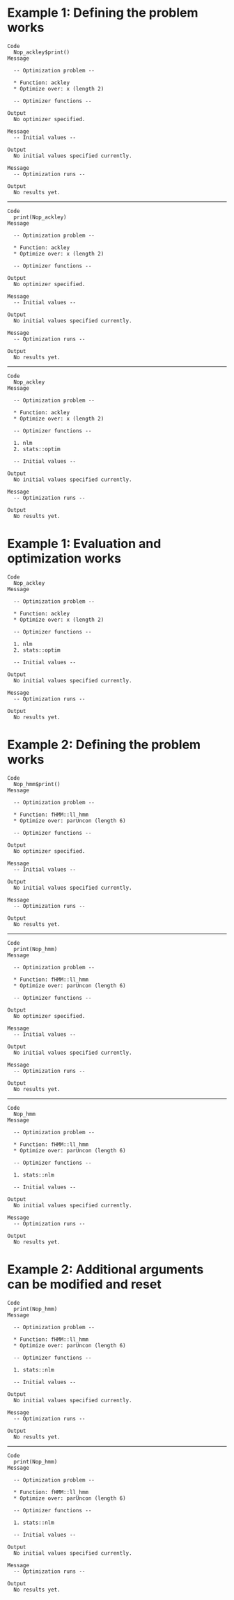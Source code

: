 # Example 1: Defining the problem works

    Code
      Nop_ackley$print()
    Message
      
      -- Optimization problem --
      
      * Function: ackley
      * Optimize over: x (length 2)
      
      -- Optimizer functions --
      
    Output
      No optimizer specified.
      
    Message
      -- Initial values --
      
    Output
      No initial values specified currently.
      
    Message
      -- Optimization runs --
      
    Output
      No results yet.
      

---

    Code
      print(Nop_ackley)
    Message
      
      -- Optimization problem --
      
      * Function: ackley
      * Optimize over: x (length 2)
      
      -- Optimizer functions --
      
    Output
      No optimizer specified.
      
    Message
      -- Initial values --
      
    Output
      No initial values specified currently.
      
    Message
      -- Optimization runs --
      
    Output
      No results yet.
      

---

    Code
      Nop_ackley
    Message
      
      -- Optimization problem --
      
      * Function: ackley
      * Optimize over: x (length 2)
      
      -- Optimizer functions --
      
      1. nlm
      2. stats::optim
      
      -- Initial values --
      
    Output
      No initial values specified currently.
      
    Message
      -- Optimization runs --
      
    Output
      No results yet.
      

# Example 1: Evaluation and optimization works

    Code
      Nop_ackley
    Message
      
      -- Optimization problem --
      
      * Function: ackley
      * Optimize over: x (length 2)
      
      -- Optimizer functions --
      
      1. nlm
      2. stats::optim
      
      -- Initial values --
      
    Output
      No initial values specified currently.
      
    Message
      -- Optimization runs --
      
    Output
      No results yet.
      

# Example 2: Defining the problem works

    Code
      Nop_hmm$print()
    Message
      
      -- Optimization problem --
      
      * Function: fHMM::ll_hmm
      * Optimize over: parUncon (length 6)
      
      -- Optimizer functions --
      
    Output
      No optimizer specified.
      
    Message
      -- Initial values --
      
    Output
      No initial values specified currently.
      
    Message
      -- Optimization runs --
      
    Output
      No results yet.
      

---

    Code
      print(Nop_hmm)
    Message
      
      -- Optimization problem --
      
      * Function: fHMM::ll_hmm
      * Optimize over: parUncon (length 6)
      
      -- Optimizer functions --
      
    Output
      No optimizer specified.
      
    Message
      -- Initial values --
      
    Output
      No initial values specified currently.
      
    Message
      -- Optimization runs --
      
    Output
      No results yet.
      

---

    Code
      Nop_hmm
    Message
      
      -- Optimization problem --
      
      * Function: fHMM::ll_hmm
      * Optimize over: parUncon (length 6)
      
      -- Optimizer functions --
      
      1. stats::nlm
      
      -- Initial values --
      
    Output
      No initial values specified currently.
      
    Message
      -- Optimization runs --
      
    Output
      No results yet.
      

# Example 2: Additional arguments can be modified and reset

    Code
      print(Nop_hmm)
    Message
      
      -- Optimization problem --
      
      * Function: fHMM::ll_hmm
      * Optimize over: parUncon (length 6)
      
      -- Optimizer functions --
      
      1. stats::nlm
      
      -- Initial values --
      
    Output
      No initial values specified currently.
      
    Message
      -- Optimization runs --
      
    Output
      No results yet.
      

---

    Code
      print(Nop_hmm)
    Message
      
      -- Optimization problem --
      
      * Function: fHMM::ll_hmm
      * Optimize over: parUncon (length 6)
      
      -- Optimizer functions --
      
      1. stats::nlm
      
      -- Initial values --
      
    Output
      No initial values specified currently.
      
    Message
      -- Optimization runs --
      
    Output
      No results yet.
      

